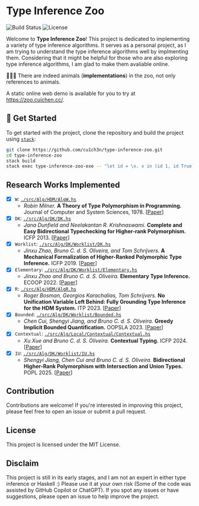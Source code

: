 # Type Inference Zoo

![Build Status](https://github.com/cu1ch3n/type-inference-zoo/actions/workflows/build.yml/badge.svg)
![License](https://img.shields.io/badge/license-MIT-blue.svg)


Welcome to **Type Inference Zoo**! This project is dedicated to implementing a variety of type inference algorithms. It serves as a personal project, as I am trying to understand the type inference algorithms well by implmenting them. Considering that it might be helpful for those who are also exploring type inference algorithms, I am glad to make them avaliable online.

🗿🗿🗿 There are indeed animals (**implementations**) in the zoo, not only references to animals.

A static online web demo is available for you to try at https://zoo.cuichen.cc/.

## 🚀 Get Started

To get started with the project, clone the repository and build the project using [`stack`](https://docs.haskellstack.org/):

```bash
git clone https://github.com/cu1ch3n/type-inference-zoo.git
cd type-inference-zoo
stack build
stack exec type-inference-zoo-exe -- "let id = \x. x in (id 1, id True)" --alg W
```

## Research Works Implemented

- [x] `W`: [`./src/Alg/HDM/AlgW.hs`](./src/Alg/HDM/AlgW.hs)
  - *Robin Milner.* **A Theory of Type Polymorphism in Programming.** Journal of Computer and System Sciences, 1978.
    [[Paper](https://www.sciencedirect.com/science/article/pii/0022000078900144)]
- [x] `DK`: [`./src/Alg/DK/DK.hs`](./src/Alg/DK/DK.hs)
  - *Jana Dunfield and Neelakantan R. Krishnaswami.* **Complete and Easy Bidirectional Typechecking for Higher-rank Polymorphism.** ICFP 2013. 
    [[Paper](https://dl.acm.org/doi/10.1145/2500365.2500582)]
- [x] `Worklist`: [`./src/Alg/DK/Worklist/DK.hs`](./src/Alg/DK/Worklist/DK.hs)
  - *Jinxu Zhao, Bruno C. d. S. Oliveira, and Tom Schrijvers.* **A Mechanical Formalization of Higher-Ranked Polymorphic Type Inference.** ICFP 2019.
    [[Paper](https://dl.acm.org/doi/10.1145/3341716)]
- [x] `Elementary`: [`./src/Alg/DK/Worklist/Elementary.hs`](./src/Alg/DK/Worklist/Elementary.hs)
  - *Jinxu Zhao and Bruno C. d. S. Oliveira.* **Elementary Type Inference.** ECOOP 2022.
    [[Paper](https://drops.dagstuhl.de/entities/document/10.4230/LIPIcs.ECOOP.2022.2)]
- [x] `R`: [`./src/Alg/HDM/AlgR.hs`](./src/Alg/HDM/AlgR.hs)
  - *Roger Bosman, Georgios Karachalias, Tom Schrijvers.* **No Unification Variable Left Behind: Fully Grounding Type Inference for the HDM System.** ITP 2023.
    [[Paper](https://drops.dagstuhl.de/entities/document/10.4230/LIPIcs.ITP.2023.8)]
- [x] `Bounded`: [`./src/Alg/DK/Worklist/Bounded.hs`](./src/Alg/DK/Worklist/Bounded.hs)
  - *Chen Cui, Shengyi Jiang, and Bruno C. d. S. Oliveira.* **Greedy Implicit Bounded Quantification.** OOPSLA 2023.
    [[Paper](https://dl.acm.org/doi/10.1145/3622871)]
- [x] `Contextual`: [`./src/Alg/Local/Contextual/Contextual.hs`](./src/Alg/Local/Contextual/Contextual.hs)
  - *Xu Xue and Bruno C. d. S. Oliveira.* **Contextual Typing.** ICFP 2024.
    [[Paper](https://dl.acm.org/doi/10.1145/3674655)]
- [x] `IU`: [`./src/Alg/DK/Worklist/IU.hs`](./src/Alg/DK/Worklist/IU.hs)
  - *Shengyi Jiang, Chen Cui and Bruno C. d. S. Oliveira.* **Bidirectional Higher-Rank Polymorphism with Intersection and Union Types.** POPL 2025.
    [[Paper](https://i.cs.hku.hk/~bruno/papers/popl25_hrp.pdf)]

## Contribution

Contributions are welcome! If you're interested in improving this project, please feel free to open an issue or submit a pull request.

## License

This project is licensed under the MIT License.

## Disclaim

This project is still in its early stages, and I am not an expert in either type inference or Haskell :) Please use it at your own risk (Some of the code was assisted by GitHub Copilot or ChatGPT). If you spot any issues or have suggestions, please open an issue to help improve the project.